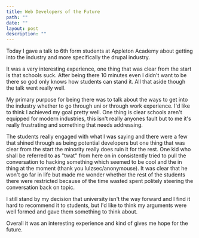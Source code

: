 ```yaml
---
title: Web Developers of the Future
path: ""
date: ""
layout: post
description: ""
---
```

Today I gave a talk to 6th form students at Appleton Academy about getting into the industry and more specifically the drupal industry.

It was a very interesting experience, one thing that was clear from the start is that schools suck. After being there 10 minutes even I didn't want to be there so god only knows how students can stand it. All that aside though the talk went really well.

My primary purpose for being there was to talk about the ways to get into the industry whether to go through uni or through work experience. I'd like to think I achieved my goal pretty well. One thing is clear schools aren't equipped for modern industries, this isn't really anyones fault but to me it's really frustrating and something that needs addressing.

The students really engaged with what I was saying and there were a few that shined through as being potential developers but one thing that was clear from the start the minority really does ruin it for the rest. One kid who shall be referred to as "twat" from here on in consistently tried to pull the conversation to hacking something which seemed to be cool and the in thing at the moment (thank you lulzsec/anonymouse). It was clear that he won't go far in life but made me wonder whether the rest of the students there were restricted because of the time wasted spent politely steering the conversation back on topic.

I still stand by my decision that university isn't the way forward and I find it hard to recommend it to students, but I'd like to think my arguments were well formed and gave them something to think about.

Overall it was an interesting experience and kind of gives me hope for the future.
